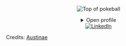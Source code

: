 
<div align="center">


![Top of pokeball](https://user-images.githubusercontent.com/44261381/209363264-ac854d3c-2cc2-44c4-928e-8a08d1013f46.png)

<details>
<summary>Open profile</summary>

[comment]: <> (View Counter)
<br>
<div>
  <div align=center>
      <img height="200" alt="Screenshot_2022-12-22_at_23 08 11-removebg-preview" src="https://github.com/ittsraul/ittsraul/blob/main/assets/img/avatar_outline.png" alt="Raul Sales">
  </div>
  <div align=center>
      <a/>FullStack Junior Develooper</a>
  </div>
</div>

<details>
<summary>About me</summary>

[//]: # (You must have a lf before the markdown element when inside a block for it to work: https://stackoverflow.com/questions/29368902/how-can-i-wrap-my-markdown-in-an-html-div)

<div align="left">
 
```javascript
const raulSales = {
    pronouns: "He" | "Him",
    code: ["Javascript", "Typescript", "Python", "Java", "php"],
    technologies: {
        mobileApp: ["Flutter, Flet, Kotlin"],
        frontEnd: {
            js: ["Angular", "React"],
            css: ["bulma", "bootstrap"]
        },
        backEnd: {
            js: ["node"],
            java: ["springboot"]
            php: ["Symfony"],
        },
        devOps: ["AWS", "Docker🐳", "Nginx"],
        databases: ["mongo", "MySql", "postgresql", "firebase"],
      
    },
};
```


</div>

</details>

<details>
<summary>Tools</summary>
<div>
  <p style="display: inline-block;" align="center">
    <kbd>
      <kbd>Programming Languages</kbd>
      <br>
      <br>
      <img width="30px" src="https://cdn.jsdelivr.net/gh/devicons/devicon/icons/python/python-original.svg" /> 
      <img width="30px" src="https://cdn.jsdelivr.net/gh/devicons/devicon/icons/java/java-original.svg" /> 
      <img width="30px" src="https://cdn.jsdelivr.net/gh/devicons/devicon/icons/php/php-original.svg" /> 
      <img width="30px" src="https://cdn.jsdelivr.net/gh/devicons/devicon/icons/javascript/javascript-original.svg" /> 
    </kbd>
    <kbd>
      <kbd>Back-end</kbd>
      <br>
      <br>
      <img width="30px" src="https://cdn.jsdelivr.net/gh/devicons/devicon/icons/symfony/symfony-original.svg" />
      <img width="30px" src="https://cdn.jsdelivr.net/gh/devicons/devicon/icons/java/java-original-wordmark.svg" />
      <img width="30px" src="https://cdn.jsdelivr.net/gh/devicons/devicon/icons/nodejs/nodejs-original.svg" />
    </kbd>
     <kbd>
      <kbd>Mobile</kbd>
      <br>
      <br>
      <img width="30px" src="https://cdn.jsdelivr.net/gh/devicons/devicon/icons/dart/dart-original.svg" />
      <img width="30px" src="https://cdn.jsdelivr.net/gh/devicons/devicon/icons/flutter/flutter-plain.svg" />
      <img width="30px" src="https://cdn.jsdelivr.net/gh/devicons/devicon/icons/kotlin/kotlin-original.svg" />
    </kbd>
    <kbd>
      <kbd>Front-end</kbd>
      <br>
      <br>
      <img width="30px" src="https://cdn.jsdelivr.net/gh/devicons/devicon/icons/html5/html5-original.svg" /> 
      <img width="30px" src="https://cdn.jsdelivr.net/gh/devicons/devicon/icons/css3/css3-plain-wordmark.svg" /> 
      <img width="30px" src="https://cdn.jsdelivr.net/gh/devicons/devicon/icons/bootstrap/bootstrap-plain.svg" /> 
      <img width="30px" src="https://cdn.jsdelivr.net/gh/devicons/devicon/icons/react/react-original.svg" />
      <img width="30px" src="https://github.com/devicons/devicon/blob/master/icons/angularjs/angularjs-original.svg" />
    </kbd>
    <kbd>
      <kbd>Database</kbd>
      <br>
      <br>
      <img width="30px" src="https://cdn.jsdelivr.net/gh/devicons/devicon/icons/mysql/mysql-plain.svg" />
      <img width="30px" src="https://cdn.jsdelivr.net/gh/devicons/devicon/icons/postgresql/postgresql-original.svg" />
      <img width="30px" src="https://cdn.jsdelivr.net/gh/devicons/devicon/icons/mongodb/mongodb-plain.svg" />
    </kbd>
    <br>
    <br>
  </p>
</div>
</details>
<details>
  <summary>Stats</summary>
  <div align="center">
<img align="center" alt="Nish's most used languages" src="https://github-readme-stats.vercel.app/api/top-langs/?username=ittsraul&layout=compact&langs_count=9&theme=radical&exclude_repo=Optifine-Mod-Coder-Pack-1.16.1,Projects"/><br>
<p><img align="center" src="https://github-readme-streak-stats.herokuapp.com/?user=ittsraul&theme=radical" alt="More Nish Stats" /></p></div>
</details>

![Bottom of pokeball](https://user-images.githubusercontent.com/44261381/209363271-905d2a5e-8a18-44c0-a450-45dddd4d5036.png)

</div>


<div align=center>
  <a href="https://www.linkedin.com/in/raulsalesherranz"><img src="https://img.shields.io/static/v1?style=for-the-badge&message=LinkedIn&color=0A66C2&logo=LinkedIn&logoColor=FFFFFF&label=" alt="LinkedIn" /></a>
  
</div>

Credits: [Austinae](https://github.com/Austinae)
